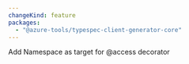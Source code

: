 ```yaml
---
changeKind: feature
packages:
  - "@azure-tools/typespec-client-generator-core"
---
```


Add Namespace as target for @access decorator